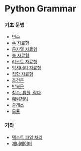 Python Grammar
===

### 기초 문법
* [변수](https://github.com/vive0508/TIL/blob/main/Python/variable.md)
* [수 자료형](https://github.com/vive0508/TIL/blob/main/Python/grammar_number.md)
* [문자열 자료형](https://github.com/vive0508/TIL/blob/main/Python/grammar_string.md)
* [불 자료형](https://github.com/vive0508/TIL/blob/main/Python/grammar_boolean.md)
* [리스트 자료형](https://github.com/vive0508/TIL/blob/main/Python/grammar_list.md)
* [딕셔너리 자료형](https://github.com/vive0508/TIL/blob/main/Python/grammar_dictionary.md)
* [집합 자료형](https://github.com/vive0508/TIL/blob/main/Python/grammar_set.md)
* [조건문](https://github.com/vive0508/TIL/blob/main/Python/grammar_condition.md)
* [반복문](https://github.com/vive0508/TIL/blob/main/Python/grammar_loop.md)
* [함수, 튜플, 람다](https://github.com/vive0508/TIL/blob/main/Python/grammar_function.md)
* [예외처리](https://github.com/vive0508/TIL/blob/main/Python/grammar_exception_handling.md)
* [클래스](https://github.com/vive0508/TIL/blob/main/Python/grammar_class.md)
* [모듈](https://github.com/vive0508/TIL/blob/main/Python/grammar_module.md)

### 기타
* [텍스트 파일 처리](https://github.com/vive0508/TIL/blob/main/Python/ETC_file_handling.md)
* [제너레이터](https://github.com/vive0508/TIL/blob/main/Python/ETC_generator.md)
